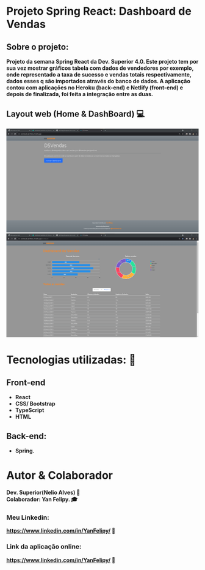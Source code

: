 # <b>Projeto Spring React: Dashboard de Vendas<b>

## Sobre o projeto:

   Projeto da semana <b>Spring React da Dev. Superior 4.0</b>. Este projeto tem por sua vez mostrar gráficos
tabela com dados de vendedores por exemplo, onde representado a taxa de sucesso e vendas totais  respectivamente, dados esses q são importados através do banco de dados.
A aplicação contou com aplicações no <b>Heroku</b>
(back-end) e Netlify (front-end) e depois de finalizada, foi feita a integração entre as duas.

## Layout web (Home & DashBoard) 💻
![Web 1](https://github.com/YanFelipy/spring-react-dashboard/blob/master/screenshots/home.png) 
![Web 2](https://github.com/YanFelipy/spring-react-dashboard/blob/master/screenshots/dashboard.png)



# Tecnologias utilizadas: 🌌
## Front-end
- React  
- CSS/ Bootstrap
- TypeScript 
- HTML

## Back-end:
- Spring.

# Autor & Colaborador
Dev. Superior(Nelio Alves) 📝 <br>
Colaborador: Yan Felipy. 🎓

### Meu Linkedin:
https://www.linkedin.com/in/YanFelipy/ 💼
  
### Link da aplicação online:
https://www.linkedin.com/in/YanFelipy/ 💼



